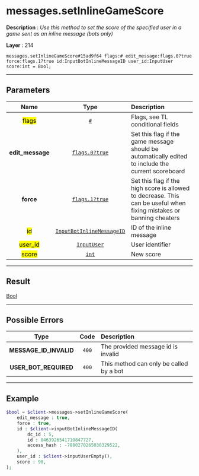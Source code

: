 # messages.setInlineGameScore

**Description** : *Use this method to set the score of the specified user in a game sent as an inline message \(bots only\)*

**Layer** : 214

```tl
messages.setInlineGameScore#15ad9f64 flags:# edit_message:flags.0?true force:flags.1?true id:InputBotInlineMessageID user_id:InputUser score:int = Bool;
```

---

## Parameters

| Name | Type | Description |
| :---: | :---: | :--- |
| <mark>flags</mark> | [`#`](type/#) | Flags, see TL conditional fields |
| **edit_message** | [`flags.0?true`](type/true) | Set this flag if the game message should be automatically edited to include the current scoreboard |
| **force** | [`flags.1?true`](type/true) | Set this flag if the high score is allowed to decrease. This can be useful when fixing mistakes or banning cheaters |
| <mark>id</mark> | [`InputBotInlineMessageID`](type/InputBotInlineMessageID) | ID of the inline message |
| <mark>user_id</mark> | [`InputUser`](type/InputUser) | User identifier |
| <mark>score</mark> | [`int`](type/int) | New score |

---

## Result

[Bool](type/Bool)

---

## Possible Errors

| Type | Code | Description |
| :---: | :---: | :--- |
| **MESSAGE_ID_INVALID** | `400` | The provided message id is invalid |
| **USER_BOT_REQUIRED** | `400` | This method can only be called by a bot |

---

## Example

```php
$bool = $client->messages->setInlineGameScore(
	edit_message : true,
	force : true,
	id : $client->inputBotInlineMessageID(
		dc_id : 5,
		id : 8463926541710847727,
		access_hash : -7880270265030329522,
	),
	user_id : $client->inputUserEmpty(),
	score : 90,
);
```